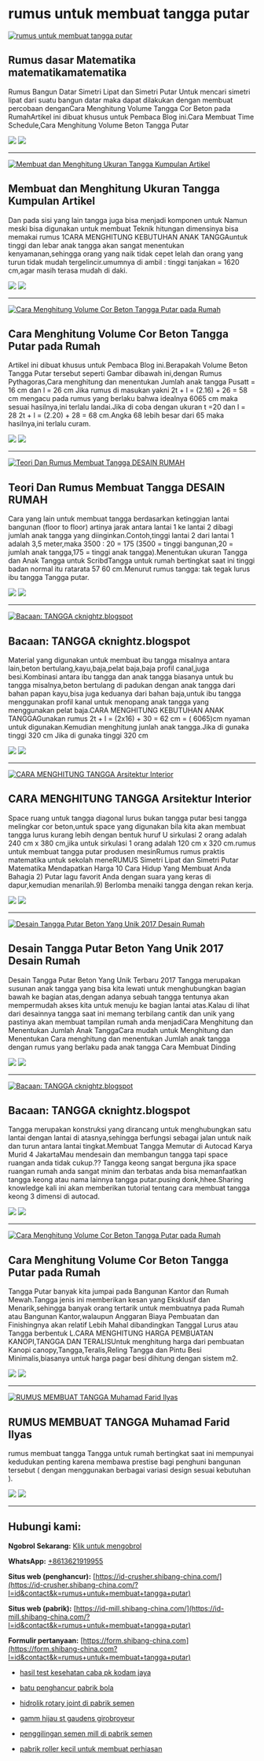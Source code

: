 # rumus untuk membuat tangga putar

<a href="https://swt.shibang-china.com/?l=id&img&k=rumus+untuk+membuat+tangga+putar" target="_blank">![rumus untuk membuat tangga putar](http://static.shibang-china.com/all-800x300/703.jpg)</a>

## Rumus dasar Matematika matematikamatematika
Rumus Bangun Datar Simetri Lipat dan Simetri Putar Untuk mencari simetri lipat dari suatu bangun datar maka dapat dilakukan dengan membuat percobaan denganCara Menghitung Volume Tangga Cor Beton pada RumahArtikel ini dibuat khusus untuk Pembaca Blog ini.Cara Membuat Time Schedule,Cara Menghitung Volume Beton Tangga Putar


<a href="https://whatsapp.shibangsoft.com/WhatsApp.php" target="_blank" title="WhatsApp">![](http://static.shibang-china.com/icon/whatsapp.png)</a> <a href="https://swt.shibang-china.com/?l=id&icon&k=rumus+untuk+membuat+tangga+putar" target="_blank">![](http://static.shibang-china.com/icon/chat-id.png)</a>

---

<a href="https://swt.shibang-china.com/?l=id&img&k=rumus+untuk+membuat+tangga+putar" target="_blank">![Membuat dan Menghitung Ukuran Tangga Kumpulan Artikel](http://static.shibang-china.com/all-800x300/297.jpg)</a>

## Membuat dan Menghitung Ukuran Tangga Kumpulan Artikel
Dan pada sisi yang lain tangga juga bisa menjadi komponen untuk Namun meski bisa digunakan untuk membuat Teknik hitungan dimensinya bisa memakai rumus 1CARA MENGHITUNG KEBUTUHAN ANAK TANGGAuntuk tinggi dan lebar anak tangga akan sangat menentukan kenyamanan,sehingga orang yang naik tidak cepet lelah dan orang yang turun tidak mudah tergelincir.umumnya di ambil : tinggi tanjakan = 1620 cm,agar masih terasa mudah di daki.


<a href="https://whatsapp.shibangsoft.com/WhatsApp.php" target="_blank" title="WhatsApp">![](http://static.shibang-china.com/icon/whatsapp.png)</a> <a href="https://swt.shibang-china.com/?l=id&icon&k=rumus+untuk+membuat+tangga+putar" target="_blank">![](http://static.shibang-china.com/icon/chat-id.png)</a>

---

<a href="https://swt.shibang-china.com/?l=id&img&k=rumus+untuk+membuat+tangga+putar" target="_blank">![Cara Menghitung Volume Cor Beton Tangga Putar pada Rumah](http://static.shibang-china.com/all-800x300/68.jpg)</a>

## Cara Menghitung Volume Cor Beton Tangga Putar pada Rumah
Artikel ini dibuat khusus untuk Pembaca Blog ini.Berapakah Volume Beton Tangga Putar tersebut seperti Gambar dibawah ini,dengan Rumus Pythagoras,Cara menghitung dan menentukan Jumlah anak tangga Pusatt = 16 cm dan l = 26 cm Jika rumus di masukan yakni 2t + l = (2.16) + 26 = 58 cm mengacu pada rumus yang berlaku bahwa idealnya 6065 cm maka sesuai hasilnya,ini terlalu landai.Jika di coba dengan ukuran t =20 dan l = 28 2t + l = (2.20) + 28 = 68 cm.Angka 68 lebih besar dari 65 maka hasilnya,ini terlalu curam.


<a href="https://whatsapp.shibangsoft.com/WhatsApp.php" target="_blank" title="WhatsApp">![](http://static.shibang-china.com/icon/whatsapp.png)</a> <a href="https://swt.shibang-china.com/?l=id&icon&k=rumus+untuk+membuat+tangga+putar" target="_blank">![](http://static.shibang-china.com/icon/chat-id.png)</a>

---

<a href="https://swt.shibang-china.com/?l=id&img&k=rumus+untuk+membuat+tangga+putar" target="_blank">![Teori Dan Rumus Membuat Tangga DESAIN RUMAH](http://static.shibang-china.com/all-800x300/509.jpg)</a>

## Teori Dan Rumus Membuat Tangga DESAIN RUMAH
Cara yang lain untuk membuat tangga berdasarkan ketinggian lantai bangunan (floor to floor) artinya jarak antara lantai 1 ke lantai 2 dibagi jumlah anak tangga yang diinginkan.Contoh,tinggi lantai 2 dari lantai 1 adalah 3,5 meter,maka 3500 : 20 = 175 (3500 = tinggi bangunan,20 = jumlah anak tangga,175 = tinggi anak tangga).Menentukan ukuran Tangga dan Anak Tangga untuk ScribdTangga untuk rumah bertingkat saat ini tinggi badan normal itu ratarata 57 60 cm.Menurut rumus tangga: tak tegak lurus ibu tangga Tangga putar.


<a href="https://whatsapp.shibangsoft.com/WhatsApp.php" target="_blank" title="WhatsApp">![](http://static.shibang-china.com/icon/whatsapp.png)</a> <a href="https://swt.shibang-china.com/?l=id&icon&k=rumus+untuk+membuat+tangga+putar" target="_blank">![](http://static.shibang-china.com/icon/chat-id.png)</a>

---

<a href="https://swt.shibang-china.com/?l=id&img&k=rumus+untuk+membuat+tangga+putar" target="_blank">![Bacaan: TANGGA cknightz.blogspot](http://static.shibang-china.com/all-800x300/1426.jpg)</a>

## Bacaan: TANGGA cknightz.blogspot
Material yang digunakan untuk membuat ibu tangga misalnya antara lain,beton bertulang,kayu,baja,pelat baja,baja profil canal,juga besi.Kombinasi antara ibu tangga dan anak tangga biasanya untuk bu tangga misalnya,beton bertulang di padukan dengan anak tangga dari bahan papan kayu,bisa juga keduanya dari bahan baja,untuk ibu tangga menggunakan profil kanal untuk menopang anak tangga yang menggunakan pelat baja.CARA MENGHITUNG KEBUTUHAN ANAK TANGGAGunakan rumus 2t + l = (2x16) + 30 = 62 cm = ( 6065)cm nyaman untuk digunakan.Kemudian menghitung junlah anak tangga.Jika di gunaka tinggi 320 cm Jika di gunaka tinggi 320 cm


<a href="https://whatsapp.shibangsoft.com/WhatsApp.php" target="_blank" title="WhatsApp">![](http://static.shibang-china.com/icon/whatsapp.png)</a> <a href="https://swt.shibang-china.com/?l=id&icon&k=rumus+untuk+membuat+tangga+putar" target="_blank">![](http://static.shibang-china.com/icon/chat-id.png)</a>

---

<a href="https://swt.shibang-china.com/?l=id&img&k=rumus+untuk+membuat+tangga+putar" target="_blank">![CARA MENGHITUNG TANGGA Arsitektur Interior](http://static.shibang-china.com/all-800x300/309.jpg)</a>

## CARA MENGHITUNG TANGGA Arsitektur Interior
Space ruang untuk tangga diagonal lurus bukan tangga putar besi tangga melingkar cor beton,untuk space yang digunakan bila kita akan membuat tangga lurus kurang lebih dengan bentuk huruf U sirkulasi 2 orang adalah 240 cm x 380 cm,jika untuk sirkulasi 1 orang adalah 120 cm x 320 cm.rumus untuk membuat tangga putar produsen mesinRumus rumus praktis matematika untuk sekolah meneRUMUS Simetri Lipat dan Simetri Putar Matematika Mendapatkan Harga 10 Cara Hidup Yang Membuat Anda Bahagia 2) Putar lagu favorit Anda dengan suara yang keras di dapur,kemudian menarilah.9) Berlomba menaiki tangga dengan rekan kerja.


<a href="https://whatsapp.shibangsoft.com/WhatsApp.php" target="_blank" title="WhatsApp">![](http://static.shibang-china.com/icon/whatsapp.png)</a> <a href="https://swt.shibang-china.com/?l=id&icon&k=rumus+untuk+membuat+tangga+putar" target="_blank">![](http://static.shibang-china.com/icon/chat-id.png)</a>

---

<a href="https://swt.shibang-china.com/?l=id&img&k=rumus+untuk+membuat+tangga+putar" target="_blank">![Desain Tangga Putar Beton Yang Unik 2017 Desain Rumah](http://static.shibang-china.com/all-800x300/623.jpg)</a>

## Desain Tangga Putar Beton Yang Unik 2017 Desain Rumah
Desain Tangga Putar Beton Yang Unik Terbaru 2017 Tangga merupakan susunan anak tangga yang bisa kita lewati untuk menghubungkan bagian bawah ke bagian atas,dengan adanya sebuah tangga tentunya akan mempermudah akses kita untuk menuju ke bagian lantai atas.Kalau di lihat dari desainnya tangga saat ini memang terbilang cantik dan unik yang pastinya akan membuat tampilan rumah anda menjadiCara Menghitung dan Menentukan Jumlah Anak TanggaCara mudah untuk Menghitung dan Menentukan Cara menghitung dan menentukan Jumlah anak tangga dengan rumus yang berlaku pada anak tangga Cara Membuat Dinding


<a href="https://whatsapp.shibangsoft.com/WhatsApp.php" target="_blank" title="WhatsApp">![](http://static.shibang-china.com/icon/whatsapp.png)</a> <a href="https://swt.shibang-china.com/?l=id&icon&k=rumus+untuk+membuat+tangga+putar" target="_blank">![](http://static.shibang-china.com/icon/chat-id.png)</a>

---

<a href="https://swt.shibang-china.com/?l=id&img&k=rumus+untuk+membuat+tangga+putar" target="_blank">![Bacaan: TANGGA cknightz.blogspot](http://static.shibang-china.com/all-800x300/519.jpg)</a>

## Bacaan: TANGGA cknightz.blogspot
Tangga merupakan konstruksi yang dirancang untuk menghubungkan satu lantai dengan lantai di atasnya,sehingga berfungsi sebagai jalan untuk naik dan turun antara lantai tingkat.Membuat Tangga Memutar di Autocad Karya Murid 4 JakartaMau mendesain dan membangun tangga tapi space ruangan anda tidak cukup.?? Tangga keong sangat berguna jika space ruangan rumah anda sangat minim dan terbatas anda bisa memanfaatkan tangga keong atau nama lainnya tangga putar.pusing donk,hhee.Sharing knowledge kali ini akan memberikan tutorial tentang cara membuat tangga keong 3 dimensi di autocad.


<a href="https://whatsapp.shibangsoft.com/WhatsApp.php" target="_blank" title="WhatsApp">![](http://static.shibang-china.com/icon/whatsapp.png)</a> <a href="https://swt.shibang-china.com/?l=id&icon&k=rumus+untuk+membuat+tangga+putar" target="_blank">![](http://static.shibang-china.com/icon/chat-id.png)</a>

---

<a href="https://swt.shibang-china.com/?l=id&img&k=rumus+untuk+membuat+tangga+putar" target="_blank">![Cara Menghitung Volume Cor Beton Tangga Putar pada Rumah](http://static.shibang-china.com/all-800x300/1174.jpg)</a>

## Cara Menghitung Volume Cor Beton Tangga Putar pada Rumah
Tangga Putar banyak kita jumpai pada Bangunan Kantor dan Rumah Mewah.Tangga jenis ini memberikan kesan yang Eksklusif dan Menarik,sehingga banyak orang tertarik untuk membuatnya pada Rumah atau Bangunan Kantor,walaupun Anggaran Biaya Pembuatan dan Finishingnya akan relatif Lebih Mahal dibandingkan Tanggal Lurus atau Tangga berbentuk L.CARA MENGHITUNG HARGA PEMBUATAN KANOPI,TANGGA DAN TERALISUntuk menghitung harga dari pembuatan Kanopi canopy,Tangga,Teralis,Reling Tangga dan Pintu Besi Minimalis,biasanya untuk harga pagar besi dihitung dengan sistem m2.


<a href="https://whatsapp.shibangsoft.com/WhatsApp.php" target="_blank" title="WhatsApp">![](http://static.shibang-china.com/icon/whatsapp.png)</a> <a href="https://swt.shibang-china.com/?l=id&icon&k=rumus+untuk+membuat+tangga+putar" target="_blank">![](http://static.shibang-china.com/icon/chat-id.png)</a>

---

<a href="https://swt.shibang-china.com/?l=id&img&k=rumus+untuk+membuat+tangga+putar" target="_blank">![RUMUS MEMBUAT TANGGA Muhamad Farid Ilyas](http://static.shibang-china.com/all-800x300/1214.jpg)</a>

## RUMUS MEMBUAT TANGGA Muhamad Farid Ilyas
rumus membuat tangga Tangga untuk rumah bertingkat saat ini mempunyai kedudukan penting karena membawa prestise bagi penghuni bangunan tersebut ( dengan menggunakan berbagai variasi design sesuai kebutuhan ).

<a href="https://whatsapp.shibangsoft.com/WhatsApp.php" target="_blank" title="WhatsApp">![](http://static.shibang-china.com/icon/whatsapp.png)</a> <a href="https://swt.shibang-china.com/?l=id&icon&k=rumus+untuk+membuat+tangga+putar" target="_blank">![](http://static.shibang-china.com/icon/chat-id.png)</a>

---
## Hubungi kami:

**Ngobrol Sekarang:** [Klik untuk mengobrol](https://swt.shibang-china.com?l=id&contact&k=rumus+untuk+membuat+tangga+putar)

**WhatsApp:**  [+8613621919955](https://whatsapp.shibangsoft.com/WhatsApp.php)

**Situs web (penghancur):** [https://id-crusher.shibang-china.com/](https://id-crusher.shibang-china.com/?l=id&contact&k=rumus+untuk+membuat+tangga+putar)

**Situs web (pabrik):** [https://id-mill.shibang-china.com/](https://id-mill.shibang-china.com/?l=id&contact&k=rumus+untuk+membuat+tangga+putar)

**Formulir pertanyaan:** [https://form.shibang-china.com](https://form.shibang-china.com?l=id&contact&k=rumus+untuk+membuat+tangga+putar)

* [hasil test kesehatan caba pk kodam jaya](../34/hasil%20test%20kesehatan%20caba%20pk%20kodam%20jaya.md)

* [batu penghancur pabrik bola](../36/batu%20penghancur%20pabrik%20bola.md)

* [hidrolik rotary joint di pabrik semen](../40/hidrolik%20rotary%20joint%20di%20pabrik%20semen.md)

* [gamm hijau st gaudens girobroyeur](../32/gamm%20hijau%20st%20gaudens%20girobroyeur.md)

* [penggilingan semen mill di pabrik semen](../32/penggilingan%20semen%20mill%20di%20pabrik%20semen.md)

* [pabrik roller kecil untuk membuat perhiasan](../40/pabrik%20roller%20kecil%20untuk%20membuat%20perhiasan.md)
